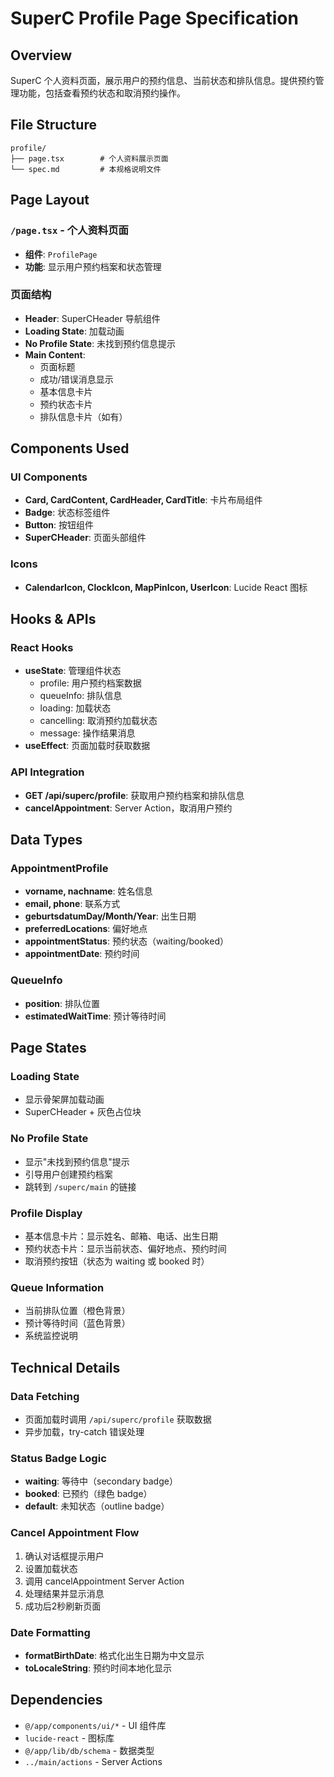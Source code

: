 # SuperC Profile Page Specification

## Overview
SuperC 个人资料页面，展示用户的预约信息、当前状态和排队信息。提供预约管理功能，包括查看预约状态和取消预约操作。

## File Structure
```
profile/
├── page.tsx        # 个人资料展示页面
└── spec.md         # 本规格说明文件
```

## Page Layout

### `/page.tsx` - 个人资料页面
- **组件**: `ProfilePage`
- **功能**: 显示用户预约档案和状态管理

### 页面结构
- **Header**: SuperCHeader 导航组件
- **Loading State**: 加载动画
- **No Profile State**: 未找到预约信息提示
- **Main Content**: 
  - 页面标题
  - 成功/错误消息显示
  - 基本信息卡片
  - 预约状态卡片
  - 排队信息卡片（如有）

## Components Used

### UI Components
- **Card, CardContent, CardHeader, CardTitle**: 卡片布局组件
- **Badge**: 状态标签组件
- **Button**: 按钮组件
- **SuperCHeader**: 页面头部组件

### Icons
- **CalendarIcon, ClockIcon, MapPinIcon, UserIcon**: Lucide React 图标

## Hooks & APIs

### React Hooks
- **useState**: 管理组件状态
  - profile: 用户预约档案数据
  - queueInfo: 排队信息
  - loading: 加载状态
  - cancelling: 取消预约加载状态
  - message: 操作结果消息
- **useEffect**: 页面加载时获取数据

### API Integration
- **GET /api/superc/profile**: 获取用户预约档案和排队信息
- **cancelAppointment**: Server Action，取消用户预约

## Data Types

### AppointmentProfile
- **vorname, nachname**: 姓名信息
- **email, phone**: 联系方式
- **geburtsdatumDay/Month/Year**: 出生日期
- **preferredLocations**: 偏好地点
- **appointmentStatus**: 预约状态（waiting/booked）
- **appointmentDate**: 预约时间

### QueueInfo
- **position**: 排队位置
- **estimatedWaitTime**: 预计等待时间

## Page States

### Loading State
- 显示骨架屏加载动画
- SuperCHeader + 灰色占位块

### No Profile State
- 显示"未找到预约信息"提示
- 引导用户创建预约档案
- 跳转到 `/superc/main` 的链接

### Profile Display
- 基本信息卡片：显示姓名、邮箱、电话、出生日期
- 预约状态卡片：显示当前状态、偏好地点、预约时间
- 取消预约按钮（状态为 waiting 或 booked 时）

### Queue Information
- 当前排队位置（橙色背景）
- 预计等待时间（蓝色背景）
- 系统监控说明

## Technical Details

### Data Fetching
- 页面加载时调用 `/api/superc/profile` 获取数据
- 异步加载，try-catch 错误处理

### Status Badge Logic
- **waiting**: 等待中（secondary badge）
- **booked**: 已预约（绿色 badge）
- **default**: 未知状态（outline badge）

### Cancel Appointment Flow
1. 确认对话框提示用户
2. 设置加载状态
3. 调用 cancelAppointment Server Action
4. 处理结果并显示消息
5. 成功后2秒刷新页面

### Date Formatting
- **formatBirthDate**: 格式化出生日期为中文显示
- **toLocaleString**: 预约时间本地化显示

## Dependencies
- `@/app/components/ui/*` - UI 组件库
- `lucide-react` - 图标库
- `@/app/lib/db/schema` - 数据类型
- `../main/actions` - Server Actions